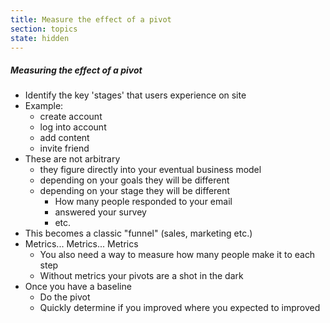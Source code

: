```yaml
---
title: Measure the effect of a pivot
section: topics
state: hidden
---
```


##### Measuring the effect of a pivot
* Identify the key 'stages' that users experience on site
* Example: 
	* create account
	* log into account
	* add content
	* invite friend
* These are not arbitrary
	* they figure directly into your eventual business model
	* depending on your goals they will be different
	* depending on your stage they will be different
		* How many people responded to your email
		* answered your survey
		* etc.
* This becomes a classic "funnel" (sales, marketing etc.)
* Metrics... Metrics... Metrics
	* You also need a way to measure how many people make it to each step
	* Without metrics your pivots are a shot in the dark
* Once you have a baseline
	* Do the pivot
	* Quickly determine if you improved where you expected to improved
